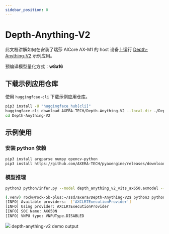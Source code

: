 ```yaml
---
sidebar_position: 0
---
```


# Depth-Anything-V2

此文档讲解如何在安装了瑞莎 AICore AX-M1 的 host 设备上运行 [Depth-Anything-V2](https://depth-anything-v2.github.io/) 示例应用。

预编译模型量化方式：**w8a16**

## 下载示例应用仓库

使用 `huggingfcae-cli` 下载示例应用仓库。

<NewCodeBlock tip="Host" type="Device">

```bash
pip3 install -U "huggingface_hub[cli]"
huggingface-cli download AXERA-TECH/Depth-Anything-V2 --local-dir ./Depth-Anything-V2
cd Depth-Anything-V2
```

</NewCodeBlock>

## 示例使用

### 安装 python 依赖

<NewCodeBlock tip="Host" type="Device">

```bash
pip3 install argparse numpy opencv-python
pip3 install https://github.com/AXERA-TECH/pyaxengine/releases/download/0.1.3.rc1/axengine-0.1.3-py3-none-any.whl

```

</NewCodeBlock>

### 模型推理

<NewCodeBlock tip="Host" type="Device">

```bash
python3 python/infer.py --model depth_anything_v2_vits_ax650.axmodel --img examples/demo01.jpg
```

</NewCodeBlock>

```bash
(.venv) rock@rock-5b-plus:~/ssd/axera/Depth-Anything-V2$ python3 python/infer.py --model depth_anything_v2_vits_ax650.axmodel --img examples/demo01.jpg
[INFO] Available providers:  ['AXCLRTExecutionProvider']
[INFO] Using provider: AXCLRTExecutionProvider
[INFO] SOC Name: AX650N
[INFO] VNPU type: VNPUType.DISABLED
```

<div style={{textAlign: 'center'}}>
   <img src="/img/aicore-ax-m1/depth-anything-v2.webp"/>
   depth-anything-v2 demo output
</div>
